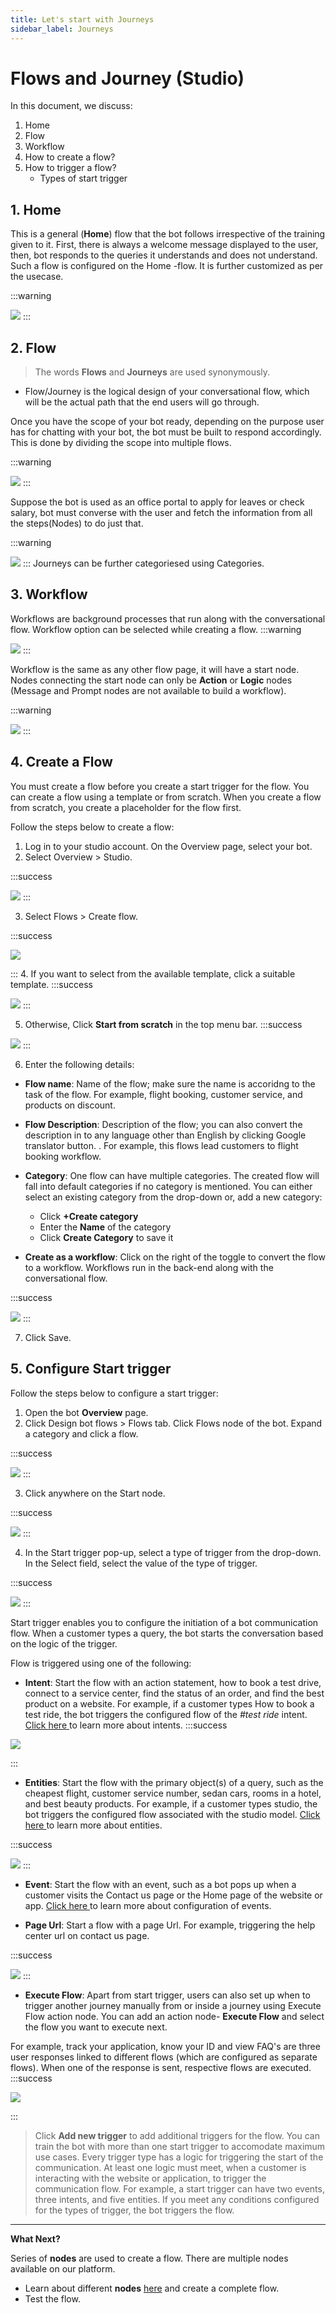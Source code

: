 ```yaml
---
title: Let's start with Journeys
sidebar_label: Journeys
---
```


# Flows and Journey (Studio)

In this document, we discuss: 

1. Home 
2. Flow 
3. Workflow
4. How to create a flow?
5. How to trigger a flow?
     * Types of start trigger 



## 1. Home

This is a general (**Home**) flow that the bot follows irrespective of the training given to it. First, there is always a welcome message displayed to the user, then, bot responds to the queries it understands and does not understand. 
Such a flow is configured on the Home -flow. It is further customized as per the usecase.

:::warning

![](https://i.imgur.com/yGwYdRl.png)
:::

## 2. Flow 

> The words **Flows** and **Journeys** are used synonymously. 

* Flow/Journey is the logical design of your conversational flow, which will be the actual path that the end users will go through.

Once you have the scope of your bot ready, depending on the purpose user has for chatting with your bot, the bot must be built to respond accordingly. This is done by dividing the scope into multiple flows. 

:::warning

![](https://i.imgur.com/1SsOIAA.jpg)
:::

Suppose the bot is used as an office portal to apply for leaves or check salary, bot must converse with the user and fetch the information from all the steps(Nodes) to do just that. 


:::warning

![](https://i.imgur.com/ckLhNXJ.png)
:::
Journeys can be further categoriesed using Categories.



## 3. Workflow 

Workflows are background processes that run along with the conversational flow. Workflow option can be selected while creating a flow. 
:::warning

![](https://i.imgur.com/eMMSl5H.jpg)
:::

Workflow is the same as any other flow page, it will have a start node. Nodes connecting the start node can only be **Action** or **Logic** nodes (Message and Prompt nodes are not available to build a workflow).

:::warning

![](https://i.imgur.com/U3akD5c.jpg)
:::



   


## 4. Create a Flow 



You must create a flow before you create a start trigger for the flow. You can create a flow using a template or from scratch. When you create a flow from scratch, you create a placeholder for the flow first.

Follow the steps below to create a flow:

1. Log in to your studio account. On the Overview page, select your bot.
2. Select Overview > Studio.

:::success

![](https://i.imgur.com/jGuxkYh.png)
:::

3. Select Flows > Create flow.

:::success

![](https://i.imgur.com/JlpH4nD.jpg)

:::
4. If you want to select from the available template, click a suitable template. 
:::success

![](https://i.imgur.com/cSzWyao.jpg)
:::

5. Otherwise, Click **Start from scratch** in the top menu bar.
:::success

![](https://i.imgur.com/CmT5YpH.jpg)
:::

6. Enter the following details:

* **Flow name**: Name of the flow; make sure the name is accoridng to the task of the flow. For example, flight booking, customer service, and products on discount.
* **Flow Description**: Description of the flow; you can also convert the description in
to any language other than English by clicking Google translator button.   . For
example, this flows lead customers to flight booking workflow.

* **Category**: One flow can have multiple categories. The created flow will fall into default categories if no category is mentioned. You can either select an existing category from the drop-down or, add a new category:
    * Click **+Create category**
    * Enter the **Name** of the category
    * Click **Create Category** to save it



* **Create as a workflow**: Click on the right of the toggle to convert the flow to a workflow. Workflows run in the back-end along with the conversational flow.

:::success

![](https://i.imgur.com/gsXNfvM.png)
:::

7. Click Save.

## 5. Configure Start trigger 


Follow the steps below to configure a start trigger:

1. Open the bot **Overview** page. 
2. Click Design bot flows > Flows tab. Click Flows node of the bot. Expand a category and click a flow.


:::success

![](https://i.imgur.com/xOt35dU.png)
:::

3. Click anywhere on the Start node.

:::success

![](https://i.imgur.com/2bBwPfh.png)
:::

4. In the Start trigger pop-up, select a type of trigger from the drop-down. In the Select field, select the value of the type of trigger.

:::success


![](https://i.imgur.com/aKBVekp.png)
:::


Start trigger enables you to configure the initiation of a bot communication flow. When a customer types a query, the bot starts the conversation based on the logic of the trigger.

Flow is triggered using one of the following:

* **Intent**: Start the flow with an action statement, how to book a test drive, connect to a service center, find the status of an order, and find the best product on a website. For example, if a customer types How to book a test ride, the bot triggers the configured flow of the *#test ride* intent. [Click here ](https://docs.yellow.ai/docs/platform_concepts/studio/natural-language-understanding/intents/)to learn more about intents. 
:::success

![](https://i.imgur.com/nGgAQVN.png)

:::

* **Entities**: Start the flow with the primary object(s) of a query, such as the cheapest flight, customer service number, sedan cars, rooms in a hotel, and best beauty products. For example, if a customer types studio, the bot triggers the configured flow associated with the studio model. [Click here ](https://docs.yellow.ai/docs/platform_concepts/studio/natural-language-understanding/entities/#entity-types)to learn more about entities. 

:::success

![](https://i.imgur.com/pMCcjPJ.png)
:::

* **Event**: Start the flow with an event, such as a bot pops up when a customer visits the Contact us page or the Home page of the website or app. [Click here ](https://docs.yellow.ai/docs/platform_concepts/studio/event-hub/)to learn more about configuration of events.

* **Page Url**: Start a flow with a page Url. For example, triggering the help center url on contact us page.

:::success

![](https://i.imgur.com/wt8EyFh.png)
:::

* **Execute Flow**: Apart from start trigger, users can also set up when to trigger another journey manually from or inside a journey using Execute Flow action node.
You can add an action node- **Execute Flow** and select the flow you want to execute next. 

For example, track your application, know your ID and view FAQ's are three user responses linked to different flows (which are configured as separate flows). When one of the response is sent, respective flows are executed. 
:::success

![](https://i.imgur.com/aSBbMJX.png)

:::


> Click **Add new trigger** to add additional triggers for the flow. You can train the bot with more than one start trigger to accomodate maximum use cases. Every trigger type has a logic for triggering the start of the communication. At least one logic must meet, when a customer is interacting with the website or application, to trigger the communication flow.
> For example, a start trigger can have two events, three intents, and five entities. If you meet any conditions configured for the types of trigger, the bot triggers the flow.
  

---
**What Next?**

Series of **nodes** are used to create a flow. There are multiple nodes available on our platform.
* Learn about different **nodes** [here](https://docs.yellow.ai/docs/platform_concepts/studio/steps/steps) and create a complete flow.
* Test the flow.